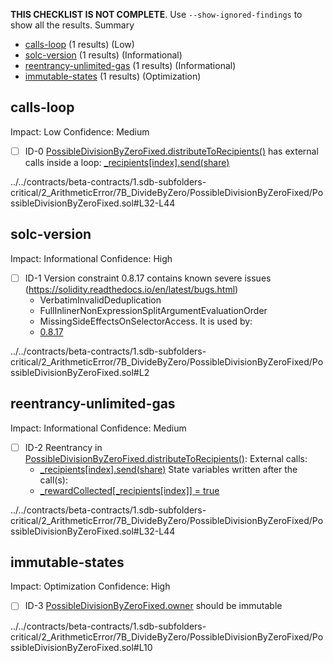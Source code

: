 **THIS CHECKLIST IS NOT COMPLETE**. Use `--show-ignored-findings` to show all the results.
Summary
 - [calls-loop](#calls-loop) (1 results) (Low)
 - [solc-version](#solc-version) (1 results) (Informational)
 - [reentrancy-unlimited-gas](#reentrancy-unlimited-gas) (1 results) (Informational)
 - [immutable-states](#immutable-states) (1 results) (Optimization)
## calls-loop
Impact: Low
Confidence: Medium
 - [ ] ID-0
[PossibleDivisionByZeroFixed.distributeToRecipients()](../../contracts/beta-contracts/1.sdb-subfolders-critical/2_ArithmeticError/7B_DivideByZero/PossibleDivisionByZeroFixed/PossibleDivisionByZeroFixed.sol#L32-L44) has external calls inside a loop: [_recipients[index].send(share)](../../contracts/beta-contracts/1.sdb-subfolders-critical/2_ArithmeticError/7B_DivideByZero/PossibleDivisionByZeroFixed/PossibleDivisionByZeroFixed.sol#L40)

../../contracts/beta-contracts/1.sdb-subfolders-critical/2_ArithmeticError/7B_DivideByZero/PossibleDivisionByZeroFixed/PossibleDivisionByZeroFixed.sol#L32-L44


## solc-version
Impact: Informational
Confidence: High
 - [ ] ID-1
Version constraint 0.8.17 contains known severe issues (https://solidity.readthedocs.io/en/latest/bugs.html)
	- VerbatimInvalidDeduplication
	- FullInlinerNonExpressionSplitArgumentEvaluationOrder
	- MissingSideEffectsOnSelectorAccess.
It is used by:
	- [0.8.17](../../contracts/beta-contracts/1.sdb-subfolders-critical/2_ArithmeticError/7B_DivideByZero/PossibleDivisionByZeroFixed/PossibleDivisionByZeroFixed.sol#L2)

../../contracts/beta-contracts/1.sdb-subfolders-critical/2_ArithmeticError/7B_DivideByZero/PossibleDivisionByZeroFixed/PossibleDivisionByZeroFixed.sol#L2


## reentrancy-unlimited-gas
Impact: Informational
Confidence: Medium
 - [ ] ID-2
Reentrancy in [PossibleDivisionByZeroFixed.distributeToRecipients()](../../contracts/beta-contracts/1.sdb-subfolders-critical/2_ArithmeticError/7B_DivideByZero/PossibleDivisionByZeroFixed/PossibleDivisionByZeroFixed.sol#L32-L44):
	External calls:
	- [_recipients[index].send(share)](../../contracts/beta-contracts/1.sdb-subfolders-critical/2_ArithmeticError/7B_DivideByZero/PossibleDivisionByZeroFixed/PossibleDivisionByZeroFixed.sol#L40)
	State variables written after the call(s):
	- [_rewardCollected[_recipients[index]] = true](../../contracts/beta-contracts/1.sdb-subfolders-critical/2_ArithmeticError/7B_DivideByZero/PossibleDivisionByZeroFixed/PossibleDivisionByZeroFixed.sol#L41)

../../contracts/beta-contracts/1.sdb-subfolders-critical/2_ArithmeticError/7B_DivideByZero/PossibleDivisionByZeroFixed/PossibleDivisionByZeroFixed.sol#L32-L44


## immutable-states
Impact: Optimization
Confidence: High
 - [ ] ID-3
[PossibleDivisionByZeroFixed.owner](../../contracts/beta-contracts/1.sdb-subfolders-critical/2_ArithmeticError/7B_DivideByZero/PossibleDivisionByZeroFixed/PossibleDivisionByZeroFixed.sol#L10) should be immutable 

../../contracts/beta-contracts/1.sdb-subfolders-critical/2_ArithmeticError/7B_DivideByZero/PossibleDivisionByZeroFixed/PossibleDivisionByZeroFixed.sol#L10


